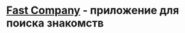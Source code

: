 # [Fast Company](https://russianstupidcode.github.io/fast-company/) - приложение для поиска знакомств
